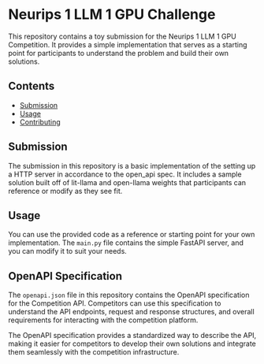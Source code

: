 # Neurips 1 LLM 1 GPU Challenge

This repository contains a toy submission for the Neurips 1 LLM 1 GPU Competition. It provides a simple implementation that serves as a starting point for participants to understand the problem and build their own solutions.

## Contents

- [Submission](#submission)
- [Usage](#usage)
- [Contributing](#contributing)

## Submission

The submission in this repository is a basic implementation of the setting up a HTTP server in accordance to the open_api spec. It includes a sample solution built off of lit-llama and open-llama weights that participants can reference or modify as they see fit.

## Usage

You can use the provided code as a reference or starting point for your own implementation. The `main.py` file contains the simple FastAPI server, and you can modify it to suit your needs.

## OpenAPI Specification

The `openapi.json` file in this repository contains the OpenAPI specification for the Competition API. Competitors can use this specification to understand the API endpoints, request and response structures, and overall requirements for interacting with the competition platform.

The OpenAPI specification provides a standardized way to describe the API, making it easier for competitors to develop their own solutions and integrate them seamlessly with the competition infrastructure.

